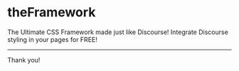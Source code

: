 # theFramework
The Ultimate CSS Framework made just like Discourse! Integrate Discourse styling in your pages for FREE!
***

Thank you!
